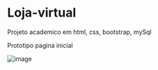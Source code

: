 # Loja-virtual
Projeto academico em html, css, bootstrap, mySql

Prototipo pagina inicial

![image](https://github.com/bispoalef/Loja-virtual/assets/111475913/6ff45928-50e4-46b1-be9c-f2b6d3ec4156)

